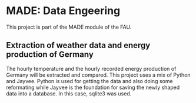 # MADE: Data Engeering

This project is part of the MADE module of the FAU.

## Extraction of weather data and energy production of Germany
The hourly temperature and the hourly recorded energy production of Germany will be extracted and compared. This project uses a mix of Python and Jayvee. Python is used for getting the data and also doing some reformating while Jayvee is the foundation for saving the newly shaped data into a database. In this case, sqlite3 was used.
